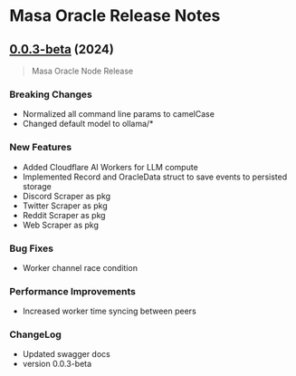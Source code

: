 # Masa Oracle Release Notes

## [0.0.3-beta](https://github.com/masa-finance/masa-oracle/releases) (2024)

> Masa Oracle Node Release

### Breaking Changes

* Normalized all command line params to camelCase
* Changed default model to ollama/*

### New Features

* Added Cloudflare AI Workers for LLM compute
* Implemented Record and OracleData struct to save events to persisted storage
* Discord Scraper as pkg
* Twitter Scraper as pkg
* Reddit Scraper as pkg
* Web Scraper as pkg

### Bug Fixes

* Worker channel race condition

### Performance Improvements

* Increased worker time syncing between peers

### ChangeLog

* Updated swagger docs
* version 0.0.3-beta
